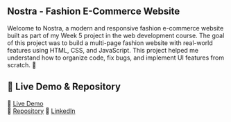 ## Nostra - Fashion E-Commerce Website

Welcome to Nostra, a modern and responsive fashion e-commerce website built as part of my Week 5 project in the web development course. The goal of this project was to build a multi-page fashion website with real-world features using HTML, CSS, and JavaScript.
This project helped me understand how to organize code, fix bugs, and implement UI features from scratch. 💪


## 📂 Live Demo & Repository
🔗 [Live Demo](https://adithiyansekar.github.io/Nostra-com/)  
📁 [Repository](https://github.com/Adithiyansekar/Nostra-com)
🔗 [LinkedIn](https://www.linkedin.com/posts/adithiyansekar_proud-to-share-my-latest-mini-project-a-activity-7350202350344560640-nWNC?utm_source=share&utm_medium=member_desktop&rcm=ACoAAEF4hAMB_41vuXeThGa97Ppt8OOXkfhmKKo)

